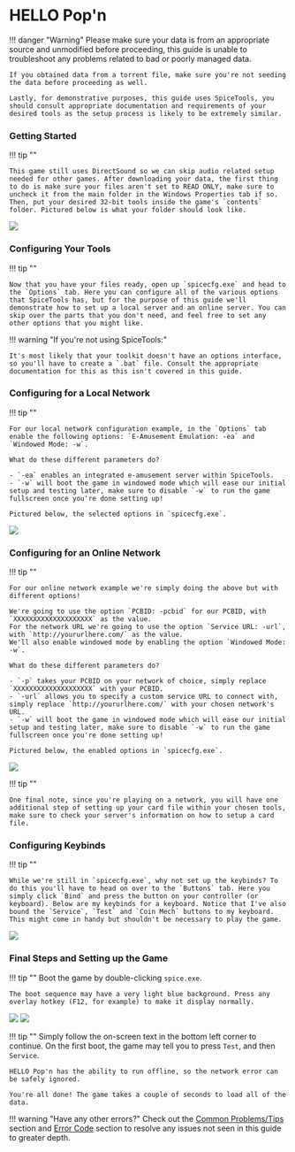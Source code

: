# HELLO Pop'n

!!! danger "Warning"
	Please make sure your data is from an appropriate source and unmodified before proceeding, this guide is unable to troubleshoot any problems related to bad or poorly managed data.

	If you obtained data from a torrent file, make sure you're not seeding the data before proceeding as well.

	Lastly, for demonstrative purposes, this guide uses SpiceTools, you should consult appropriate documentation and requirements of your desired tools as the setup process is likely to be extremely similar.

### Getting Started

!!! tip ""

    This game still uses DirectSound so we can skip audio related setup needed for other games. After downloading your data, the first thing to do is make sure your files aren't set to READ ONLY, make sure to uncheck it from the main folder in the Windows Properties tab if so. Then, put your desired 32-bit tools inside the game's `contents` folder. Pictured below is what your folder should look like.

<img src="/img/popn/hello1.png">


### Configuring Your Tools

!!! tip ""

	Now that you have your files ready, open up `spicecfg.exe` and head to the `Options` tab. Here you can configure all of the various options that SpiceTools has, but for the purpose of this guide we'll demonstrate how to set up a local server and an online server. You can skip over the parts that you don't need, and feel free to set any other options that you might like.

!!! warning "If you're not using SpiceTools:"

	It's most likely that your toolkit doesn't have an options interface, so you'll have to create a `.bat` file. Consult the appropriate documentation for this as this isn't covered in this guide.

### Configuring for a Local Network

!!! tip ""

	For our local network configuration example, in the `Options` tab enable the following options: `E-Amusement Emulation: -ea` and `Windowed Mode: -w`.

	What do these different parameters do?

	- `-ea` enables an integrated e-amusement server within SpiceTools.
	- `-w` will boot the game in windowed mode which will ease our initial setup and testing later, make sure to disable `-w` to run the game fullscreen once you're done setting up!

	Pictured below, the selected options in `spicecfg.exe`.

<img src="/img/popn/hello2.png">

### Configuring for an Online Network

!!! tip ""

	For our online network example we're simply doing the above but with different options! 
    
    We're going to use the option `PCBID: -pcbid` for our PCBID, with `XXXXXXXXXXXXXXXXXXXX` as the value.  
    For the network URL we're going to use the option `Service URL: -url`, with `http://yoururlhere.com/` as the value.  
    We'll also enable windowed mode by enabling the option `Windowed Mode: -w`.

	What do these different parameters do?

	- `-p` takes your PCBID on your network of choice, simply replace `XXXXXXXXXXXXXXXXXXXX` with your PCBID.
	- `-url` allows you to specify a custom service URL to connect with, simply replace `http://yoururlhere.com/` with your chosen network's URL.
	- `-w` will boot the game in windowed mode which will ease our initial setup and testing later, make sure to disable `-w` to run the game fullscreen once you're done setting up!

	Pictured below, the enabled options in `spicecfg.exe`.

<img src="/img/popn/hello3.png">

!!! tip ""

	One final note, since you're playing on a network, you will have one additional step of setting up your card file within your chosen tools, make sure to check your server's information on how to setup a card file.

### Configuring Keybinds

!!! tip ""
    
    While we're still in `spicecfg.exe`, why not set up the keybinds? To do this you'll have to head on over to the `Buttons` tab. Here you simply click `Bind` and press the button on your controller (or keyboard). Below are my keybinds for a keyboard. Notice that I've also bound the `Service`, `Test` and `Coin Mech` buttons to my keyboard. This might come in handy but shouldn't be necessary to play the game.
    
<img src="/img/popn/hello4.png">

### Final Steps and Setting up the Game

!!! tip ""
	Boot the game by double-clicking `spice.exe`.
    
    The boot sequence may have a very light blue background. Press any overlay hotkey (F12, for example) to make it display normally.

<img src="/img/popn/helloboot1.png">
<img src="/img/popn/helloboot2.png">

!!! tip ""
    Simply follow the on-screen text in the bottom left corner to continue. On the first boot, the game may tell you to press `Test`, and then `Service`.
    
    HELLO Pop'n has the ability to run offline, so the network error can be safely ignored.

	You're all done! The game takes a couple of seconds to load all of the data.

!!! warning "Have any other errors?"
	Check out the [Common Problems/Tips](problems.md) section and [Error Code](../../errorcodes/bemani.md) section to resolve any issues not seen in this guide to greater depth.
